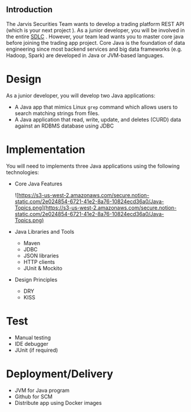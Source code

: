 ## **Introduction**

The Jarvis Securities Team wants to develop a trading platform REST API (which is your next project [](https://www.notion.so/12c2e58517d543889d35ca337752aeff) ). As a junior developer, you will be involved in the entire [SDLC](https://www.notion.so/SDLC-d104522f8afb4edc9224fdd25348bf6a) . However, your team lead wants you to master core java before joining the trading app project. Core Java is the foundation of data engineering since most backend services and big data frameworks (e.g. Hadoop, Spark) are developed in Java or JVM-based languages.

# **Design**

As a junior developer, you will develop two Java applications:

- A Java app that mimics Linux `grep` command which allows users to search matching strings from files.
- A Java application that read, write, update, and deletes (CURD) data against an RDBMS database using JDBC

# Implementation

You will need to implements three Java applications using the following technologies:

- Core Java Features

  ![https://s3-us-west-2.amazonaws.com/secure.notion-static.com/2e024854-6721-41e2-8a76-10824ecd36a0/Java-Topics.png](https://s3-us-west-2.amazonaws.com/secure.notion-static.com/2e024854-6721-41e2-8a76-10824ecd36a0/Java-Topics.png)

- Java Libraries and Tools
    - Maven
    - JDBC
    - JSON libraries
    - HTTP clients
    - JUnit & Mockito
- Design Principles
    - DRY
    - KISS

# Test

- Manual testing
- IDE debugger
- JUnit (if required)

# Deployment/Delivery

- JVM for Java program
- Github for SCM
- Distribute app using Docker images